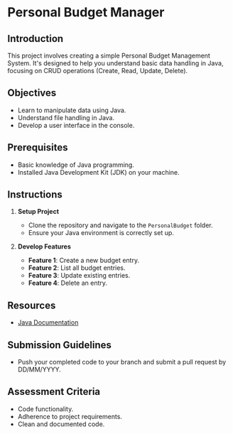 # Personal Budget Manager

## Introduction
This project involves creating a simple Personal Budget Management System. It's designed to help you understand basic data handling in Java, focusing on CRUD operations (Create, Read, Update, Delete).

## Objectives
- Learn to manipulate data using Java.
- Understand file handling in Java.
- Develop a user interface in the console.

## Prerequisites
- Basic knowledge of Java programming.
- Installed Java Development Kit (JDK) on your machine.

## Instructions
1. **Setup Project**
   - Clone the repository and navigate to the `PersonalBudget` folder.
   - Ensure your Java environment is correctly set up.

2. **Develop Features**
   - **Feature 1**: Create a new budget entry.
   - **Feature 2**: List all budget entries.
   - **Feature 3**: Update existing entries.
   - **Feature 4**: Delete an entry.

## Resources
- [Java Documentation](https://docs.oracle.com/javase/8/docs/api/)

## Submission Guidelines
- Push your completed code to your branch and submit a pull request by DD/MM/YYYY.

## Assessment Criteria
- Code functionality.
- Adherence to project requirements.
- Clean and documented code.


